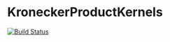 # KroneckerProductKernels

[![Build Status](https://github.com/langfzac/KroneckerProductKernels.jl/actions/workflows/CI.yml/badge.svg?branch=main)](https://github.com/langfzac/KroneckerProductKernels.jl/actions/workflows/CI.yml?query=branch%3Amain)
